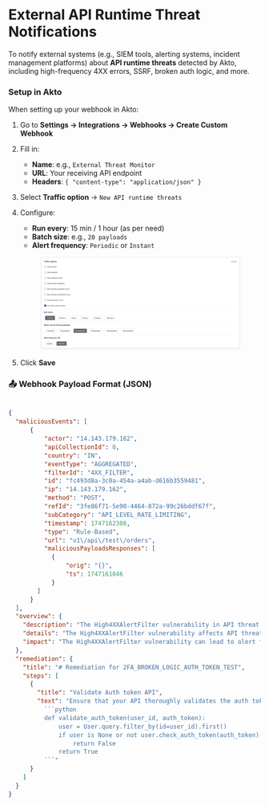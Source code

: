 # External API Runtime Threat Notifications

To notify external systems (e.g., SIEM tools, alerting systems, incident management platforms) about **API runtime threats** detected by Akto, including high-frequency 4XX errors, SSRF, broken auth logic, and more.

### Setup in Akto

When setting up your webhook in Akto:

1. Go to **Settings → Integrations → Webhooks → Create Custom Webhook**
2. Fill in:
   * **Name**: e.g., `External Threat Monitor`
   * **URL**: Your receiving API endpoint
   * **Headers**: `{ "content-type": "application/json" }`
3. Select **Traffic option** → `New API runtime threats`
4.  Configure:

    * **Run every**: 15 min / 1 hour (as per need)
    * **Batch size**: e.g., `20 payloads`
    * **Alert frequency**: `Periodic` or `Instant`

    <figure><img src="../.gitbook/assets/image (110).png" alt=""><figcaption></figcaption></figure>
5. Click **Save**

### 📤 Webhook Payload Format (JSON)

````json

{
  "maliciousEvents": [
      {
          "actor": "14.143.179.162",
          "apiCollectionId": 0,
          "country": "IN",
          "eventType": "AGGREGATED",
          "filterId": "4XX_FILTER",
          "id": "fc493d8a-3c0a-454a-a4ab-d616b3559481",
          "ip": "14.143.179.162",
          "method": "POST",
          "refId": "3fe86f71-5e90-4464-872a-99c26bddf67f",
          "subCategory": "API_LEVEL_RATE_LIMITING",
          "timestamp": 1747162308,
          "type": "Rule-Based",
          "url": "v1\/api\/test\/orders",
          "maliciousPayloadsResponses": [
            {
                "orig": "{}",
                "ts": 1747161046
            }
        ]
      }
  ],
  "overview": {
    "description": "The High4XXAlertFilter vulnerability in API threat protection at runtime occurs when security systems generate excessive alerts for 4XX response codes, potentially leading to alert fatigue and missed critical threats. Attackers can exploit this by flooding APIs with benign 4XX errors, masking real attacks in the noise. Proper rate limiting, anomaly detection, and intelligent alert filtering can help mitigate this risk.",
    "details": "The High4XXAlertFilter vulnerability affects API threat protection by overwhelming monitoring systems with excessive 4XX errors, making it harder to detect real threats. Attackers can abuse this by triggering numerous client-side errors (e.g., 401, 403, 404) to drown out malicious activity. Effective mitigation involves adaptive alerting, contextual analysis, and filtering noise from genuine security incidents.",
    "impact": "The High4XXAlertFilter vulnerability can lead to alert fatigue, causing security teams to overlook real threats hidden within a flood of 4XX errors. This increases the risk of undetected attacks, such as credential stuffing, API enumeration, or token abuse. It can also degrade API performance and overwhelm logging systems, impacting overall security visibility."
  },
  "remediation": {
    "title": "# Remediation for 2FA_BROKEN_LOGIC_AUTH_TOKEN_TEST",
    "steps": [
      {
        "title": "Validate Auth token API",
        "text": "Ensure that your API thoroughly validates the auth token before deciding whether a request is authenticated or not. A proper validation should include checking for the matching user id and validity of the auth token. Here is an example in Python
          ```python
          def validate_auth_token(user_id, auth_token):
              user = User.query.filter_by(id=user_id).first()
              if user is None or not user.check_auth_token(auth_token):
                  return False
              return True
          ```"
      }
    ]
  }
}
````
